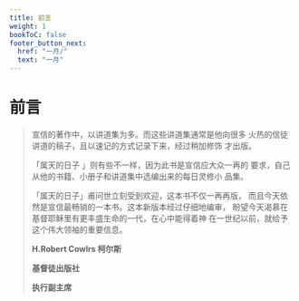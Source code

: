 ```yaml
---
title: 前言
weight: 1
bookToC: false
footer_button_next:
  href: "一月/"
  text: "一月"
---
```


# 前言

> 宣信的著作中，以讲道集为多。而这些讲道集通常是他向很多
> 火热的信徒讲道的稿子，且以速记的方式记录下来，经过稍加修饰
> 才出版。
> 
> 「属天的日子 」则有些不一样，因为此书是宣信应大众一再的
> 要求，自己从他的书籍、小册子和讲道集中选编出来的每日灵修小
> 品集。
> 
> 「属天的日子」甫问世立刻受到欢迎，这本书不仅一再再版，
> 而且今天依然是宣信最畅销的一本书。这本新版本经过仔细地编审，
> 盼望今天渴慕在基督耶稣里有更丰盛生命的一代，在心中能得着神
> 在一世纪以前，就给予这个伟大领袖的重要信息。
> 
> **H.Robert Cowlrs 柯尔斯**
> 
> **基督徒出版社**
> 
> **执行副主席**